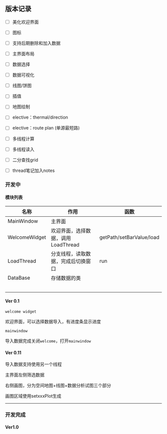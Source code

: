 ## 版本记录

- [ ] 美化欢迎界面
- [ ] 图标
- [ ] 支持后期删除和加入数据

- [ ] 主界面布局

- [ ] 数据选择

- [ ] 数据可视化
- [ ] 线图/饼图
- [ ] 插值
- [ ] 地图绘制
- [ ] elective：thermal/direction
- [ ] elective：route plan (单源最短路)
- [ ] 多线程计算

- [ ] 多线程读入

- [ ] 二分查找grid
- [ ] thread笔记加入notes

### 开发中

#### 模块列表

| 名称          | 作用                               | 函数                     |
| ------------- | ---------------------------------- | ------------------------ |
| MainWindow    | 主界面                             |                          |
| WelcomeWidget | 欢迎界面，选择数据，调用LoadThread | getPath/setBarValue/load |
| LoadThread    | 分支线程，读取数据，完成后切换窗口 | run                      |
| DataBase      | 存储数据的类                       |                          |
|               |                                    |                          |
|               |                                    |                          |
|               |                                    |                          |
|               |                                    |                          |
|               |                                    |                          |

#### Ver 0.1

`welcome widget`

欢迎界面，可以选择数据导入，有进度条显示进度

`mainwindow`

导入数据完成关闭`welcome`，打开`mainwindow`

#### Ver 0.11

导入数据支持使用另一个线程



主界面左侧筛选数据

右侧画图，分为空间地图+线图+数据分析试图三个部分

画图区域使用setxxxPlot生成









---

### 开发完成

#### Ver1.0

